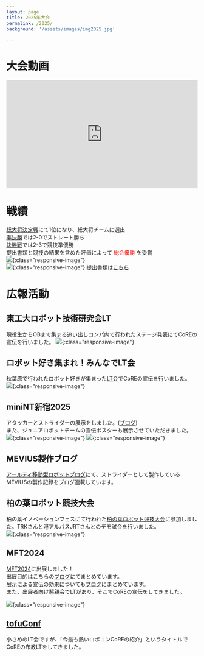 ```yaml
---
layout: page
title: 2025年大会
permalink: /2025/
background: '/assets/images/img2025.jpg'

---
```

<link rel="stylesheet" href="{{ '/assets/css/style.css' | relative_url }}">

# 大会動画
<iframe width="100%" style="aspect-ratio: 560/315;" src="https://www.youtube.com/embed/vLXvpPt3QME?si=oIIQlVL0Xuu9PDip" title="YouTube video player" frameborder="0" allow="accelerometer; autoplay; clipboard-write; encrypted-media; gyroscope; picture-in-picture; web-share" referrerpolicy="strict-origin-when-cross-origin" allowfullscreen></iframe>

# 戦績
[総大将決定戦](https://www.youtube.com/live/vzNiVW0RnFI?si=g5Riy_SgQJG0G-tZ)にて1位になり、総大将チームに選出  
[準決勝](https://www.youtube.com/live/LjHg0v858mM?si=DV9VBA1GZaidTSnW)では2-0でストレート勝ち  
[決勝戦](https://www.youtube.com/live/vLXvpPt3QME?si=gzqvTOt3v4faQ5bA)では2-3で競技準優勝  
提出書類と競技の結果を含めた評価によって
<span style="color: red;">総合優勝</span>
を受賞  
![](img/2025/overall_champion.jpg){:class="responsive-image"}  
![](img/2025/Award_certificate.jpg){:class="responsive-image"}
提出書類は[こちら](https://drive.google.com/drive/folders/1TDWqPKhT4xjJzIBdd784PWJrowjK0KSH)

# 広報活動
## 東工大ロボット技術研究会LT
現役生からOBまで集まる追い出しコンパ内で行われたステージ発表にてCoREの宣伝を行いました。
![](img/2025/rogyLT.jpg){:class="responsive-image"}

## ロボット好き集まれ！みんなでLT会
秋葉原で行われたロボット好きが集まった[LT会](https://connpass.com/event/345697/)でCoREの宣伝を行いました。
![](img/2025/roboLT.png){:class="responsive-image"}


## miniNT新宿2025
アタッカーとストライダーの展示をしました。([ブログ](https://blog.mmaakkyyii.com/posts/post56/))  
また、ジュニアロボットチームの宣伝ポスターも展示させていただきました。  
![](img//2025/miniNT新宿/miniNT新宿_booth1.png){:class="responsive-image"}
![](img//2025/miniNT新宿/miniNT新宿_booth2.png){:class="responsive-image"}
## MEVIUS製作ブログ
[アールティ移動型ロボットブログ](https://rt-net.jp/mobility/archives/category/developer/4%e8%b6%b3%e6%ad%a9%e8%a1%8c%e3%83%ad%e3%83%9c%e3%83%83%e3%83%88mevius%e8%a3%bd%e4%bd%9c)にて、ストライダーとして製作しているMEVIUSの製作記録をブログ連載しています。

## 柏の葉ロボット競技大会
柏の葉イノベーションフェスにて行われた[柏の葉ロボット競技大会](https://prtimes.jp/main/html/rd/p/000000019.000029167.html)に参加しました。TRKさんと港アルバスJRTさんとのデモ試合を行いました。  
![](img/2025/kashiwanoha_event1.JPG){:class="responsive-image"}

## MFT2024
[MFT2024](https://makezine.jp/event/makers-mft2024/m0174/)に出展しました！  
出展目的はこちらの[ブログ](https://blog.mmaakkyyii.com/posts/post53/)にてまとめています。  
展示による宣伝の効果についても[ブログ](https://blog.mmaakkyyii.com/posts/post54/)にまとめています。  
また、出展者向け懇親会でLTがあり、そこでCoREの宣伝をしてきました。

![](img/2025/MFT2024/MFT_booth.jpg){:class="responsive-image"}

## [tofuConf](https://tofuconf.club/2024-08-26/we-held-the-18th-tofuconf.html) 
小さめのLT会ですが、「今最も熱いロボコンCoREの紹介」というタイトルでCoREの布教LTをしてきました。
